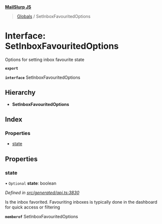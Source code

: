 **[MailSlurp JS](../README.md)**

> [Globals](../README.md) / SetInboxFavouritedOptions

# Interface: SetInboxFavouritedOptions

Options for setting inbox favourite state

**`export`** 

**`interface`** SetInboxFavouritedOptions

## Hierarchy

* **SetInboxFavouritedOptions**

## Index

### Properties

* [state](setinboxfavouritedoptions.md#state)

## Properties

### state

• `Optional` **state**: boolean

*Defined in [src/generated/api.ts:3830](https://github.com/mailslurp/mailslurp-client/blob/aab6cee/src/generated/api.ts#L3830)*

Is the inbox favorited. Favouriting inboxes is typically done in the dashboard for quick access or filtering

**`memberof`** SetInboxFavouritedOptions
